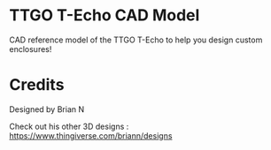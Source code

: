 # TTGO T-Echo CAD Model
CAD reference model of the TTGO T-Echo to help you design custom enclosures!

# Credits
Designed by Brian N

Check out his other 3D designs : https://www.thingiverse.com/briann/designs
